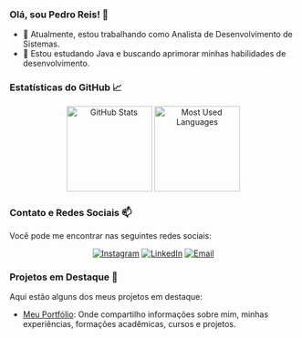 ### Olá, sou Pedro Reis! 👋

- 🔭 Atualmente, estou trabalhando como Analista de Desenvolvimento de Sistemas.
- 🌱 Estou estudando Java e buscando aprimorar minhas habilidades de desenvolvimento.

### Estatísticas do GitHub 📈

<div align="center">
  <img height="150em" src="https://github-readme-stats.vercel.app/api?username=Pedro-Hc-Reis&show_icons=true&theme=tokyonight&include_all_commits=true&count_private=true" alt="GitHub Stats"/>
  <img height="150em" src="https://github-readme-stats.vercel.app/api/top-langs/?username=Pedro-Hc-Reis&layout=compact&langs_count=8&theme=tokyonight" alt="Most Used Languages"/>
</div>

### Contato e Redes Sociais 📫

Você pode me encontrar nas seguintes redes sociais:

<div align="center">
  <a href="https://www.instagram.com/pedrohenriquecreis/"><img src="https://img.icons8.com/fluent/48/000000/instagram-new.png" alt="Instagram"/></a>
  <a href="https://www.linkedin.com/in/pedro-h-c-reis"><img src="https://img.icons8.com/color/48/000000/linkedin.png" alt="LinkedIn"/></a>
  <a href="mailto:pedroreis0503@gmail.com"><img src="https://img.icons8.com/fluent/48/000000/email-open.png" alt="Email" /></a>
</div>

### Projetos em Destaque 🚀

Aqui estão alguns dos meus projetos em destaque:

- [Meu Portfólio](https://pedro-hc-reis.github.io/index.html): Onde compartilho informações sobre mim, minhas experiências, formações acadêmicas, cursos e projetos.

<!-- ### Contribuições no GitHub 🐍

[![GitHub Activity Graph](https://activity-graph.herokuapp.com/graph?username=Pedro-Hc-Reis&theme=github)](https://github.com/Pedro-Hc-Reis) -->

